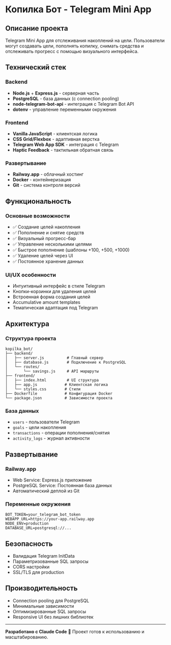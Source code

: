 # Копилка Бот - Telegram Mini App

## Описание проекта
Telegram Mini App для отслеживания накоплений на цели. Пользователи могут создавать цели, пополнять копилку, снимать средства и отслеживать прогресс с помощью визуального интерфейса.

## Технический стек

### Backend
- **Node.js** + **Express.js** - серверная часть
- **PostgreSQL** - база данных (с connection pooling)
- **node-telegram-bot-api** - интеграция с Telegram Bot API
- **dotenv** - управление переменными окружения

### Frontend
- **Vanilla JavaScript** - клиентская логика
- **CSS Grid/Flexbox** - адаптивная верстка
- **Telegram Web App SDK** - интеграция с Telegram
- **Haptic Feedback** - тактильная обратная связь

### Развертывание
- **Railway.app** - облачный хостинг
- **Docker** - контейнеризация
- **Git** - система контроля версий

## Функциональность

### Основные возможности
- ✅ Создание целей накопления
- ✅ Пополнение и снятие средств
- ✅ Визуальный прогресс-бар
- ✅ Управление несколькими целями
- ✅ Быстрое пополнение (шаблоны +100, +500, +1000)
- ✅ Удаление целей через UI
- ✅ Постоянное хранение данных

### UI/UX особенности
- Интуитивный интерфейс в стиле Telegram
- Кнопки-корзинки для удаления целей
- Встроенная форма создания целей
- Accumulative amount templates
- Тематическая адаптация под Telegram

## Архитектура

### Структура проекта
```
kopilka_bot/
├── backend/
│   ├── server.js          # Главный сервер
│   ├── database.js        # Подключение к PostgreSQL
│   └── routes/
│       └── savings.js     # API маршруты
├── frontend/
│   ├── index.html         # UI структура
│   ├── app.js            # Клиентская логика
│   └── styles.css        # Стили
├── Dockerfile            # Конфигурация Docker
└── package.json          # Зависимости проекта
```

### База данных
- `users` - пользователи Telegram
- `goals` - цели накопления
- `transactions` - операции пополнения/снятия
- `activity_logs` - журнал активности

## Развертывание

### Railway.app
- Web Service: Express.js приложение
- PostgreSQL Service: Постоянная база данных
- Автоматический деплой из Git

### Переменные окружения
```
BOT_TOKEN=your_telegram_bot_token
WEBAPP_URL=https://your-app.railway.app
NODE_ENV=production
DATABASE_URL=postgresql://...
```

## Безопасность
- Валидация Telegram InitData
- Параметризованные SQL запросы
- CORS настройки
- SSL/TLS для production

## Производительность
- Connection pooling для PostgreSQL
- Минимальные зависимости
- Оптимизированные SQL запросы
- Responsive UI без лишних библиотек

---

**Разработано с Claude Code** 🤖
Проект готов к использованию и масштабированию.